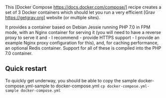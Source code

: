 This [Docker Compose https://docs.docker.com/compose/] recipe creates a set of 3 Docker containers which should let you run a very efficient [Grav https://getgrav.org] website (or multiple sites).

It provides a container based on Debian Jessie running PHP 7.0 in FPM mode, with an Nginx container for serving it (you will need to have a reverse proxy to serve it and - I recommend - provide HTTPS support - I provide an example Nginx proxy configuration for this), and, for caching performance, an optional Redis container. Support for all of these is compiled into the PHP 7.0 container.

## Quick restart

To quickly get underway, you should be able to copy the sample docker-compose.yml-sample to docker-compose.yml
`cp docker-compose.yml-sample docker-compose.yml`
